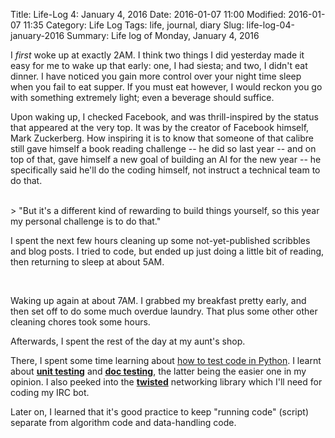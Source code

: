 Title: Life-Log 4: January 4, 2016
Date: 2016-01-07 11:00
Modified: 2016-01-07 11:35
Category: Life Log
Tags: life, journal, diary
Slug: life-log-04-january-2016
Summary: Life log of Monday, January 4, 2016




I _first_ woke up at exactly 2AM. I think two things I did yesterday made it easy for me to wake up that early: one, I had siesta; and two, I didn't eat dinner. I have noticed you gain more control over your night time sleep when you fail to eat supper. If you must eat however, I would reckon you go with something extremely light; even a beverage should suffice.

Upon waking up, I checked Facebook, and was thrill-inspired by the status that appeared at the very top. It was by the creator of Facebook himself, Mark Zuckerberg. How inspiring it is to know that someone of that calibre still gave himself a book reading challenge -- he did so last year -- and on top of that, gave himself a new goal of building an AI for the new year -- he specifically said he'll do the coding himself, not instruct a technical team to do that.

<br/>
> "But it's a different kind of rewarding to build things yourself, so this year my personal challenge is to do that."

<br/>

I spent the next few hours cleaning up some not-yet-published scribbles and blog posts. I tried to code, but ended up just doing a little bit of reading, then returning to sleep at about 5AM.

<br />

Waking up again at about 7AM. I grabbed my breakfast pretty early, and then set off to do some much overdue laundry. That plus some other other cleaning chores took some hours.

Afterwards, I spent the rest of the day at my aunt's shop.

There, I spent some time learning about [how to test code in Python](http://docs.python-guide.org/en/latest/writing/tests/). I learnt about __[unit testing](http://pythontesting.net/framework/unittest/unittest-introduction/)__ and __[doc testing](http://pythontesting.net/framework/doctest-introduction/#example)__, the latter being the easier one in my opinion. I also peeked into the __[twisted](http://twistedmatrix.com/documents/current/api/index.html)__ networking library which I'll need for coding my IRC bot.

Later on, I learned that it's good practice to keep "running code" (script) separate from algorithm code and data-handling code.
